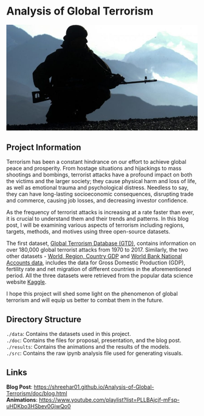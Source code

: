 # Analysis of Global Terrorism    
![](https://github.com/Shreehar01/Analysis-of-Global-Terrorism/blob/main/doc/terror.jpg)                 


## Project Information
Terrorism has been a constant hindrance on our effort to achieve global peace and prosperity. From hostage situations and hijackings to mass shootings and bombings, terrorist attacks have a profound impact on both the victims and the larger society; they cause physical harm and loss of life, as well as emotional trauma and psychological distress. Needless to say, they can have long-lasting socioeconomic consequences, disrupting trade and commerce, causing job losses, and decreasing investor confidence.

As the frequency of terrorist attacks is increasing at a rate faster than ever, it is crucial to understand them and their trends and patterns. In this blog post, I will be examining various aspects of terrorism including regions, targets, methods, and motives using three open-source datasets.

The first dataset, [Global Terrorism Database (GTD)](https://www.kaggle.com/datasets/START-UMD/gtd), contains information on over 180,000 global terrorist attacks from 1970 to 2017. Similarly, the two other datasets - [World, Region, Country GDP](https://www.kaggle.com/datasets/tmishinev/world-country-gdp-19602021) and [World Bank National Accounts data](https://data.worldbank.org/indicator/NY.GDP.MKTP.CD), includes the data for Gross Domestic Production (GDP), fertility rate and net migration of different countries in the aforementioned period. All the three datasets were retrieved from the popular data science website [Kaggle](https://www.kaggle.com/). 

I hope this project will shed some light on the phenomenon of global terrorism and will equip us better to combat them in the future.    


## Directory Structure
`./data`: Contains the datasets used in this project.     
`./doc`: Contains the files for proposal, presentation, and the blog post.     
`./results`: Contains the animations and the results of the models.    
`./src`: Contains the raw ipynb analysis file used for generating visuals.         


## Links
<b>Blog Post</b>: https://shreehar01.github.io/Analysis-of-Global-Terrorism/doc/blog.html    
<b>Animations</b>: https://www.youtube.com/playlist?list=PLLBAjcjf-mFsp-uHDKbo3HSbev0GjwQo0
